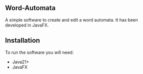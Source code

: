 ## **Word-Automata**
A simple software to create and edit a word automata. It has been developed in JavaFX.

## **Installation**
To run the software you will need:
- Java21+
- JavaFX

